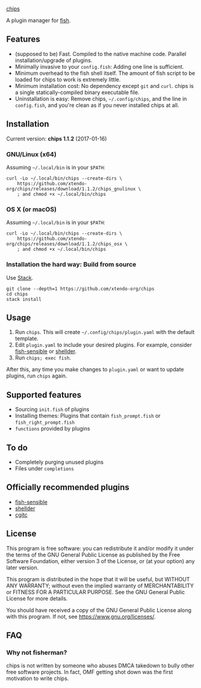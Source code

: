 [chips]

A plugin manager for [fish].

## Features

- (supposed to be) Fast. Compiled to the native machine code. Parallel installation/upgrade of plugins.
- Minimally invasive to your `config.fish`: Adding one line is sufficient.
- Minimum overhead to the fish shell itself. The amount of fish script to be loaded for chips to work is extremely little.
- Minimum installation cost: No dependency except `git` and `curl`. chips is a single statically-compiled binary executable file.
- Uninstallation is easy: Remove chips, `~/.config/chips`, and the line in `config.fish`, and you're clean as if you never installed chips at all.

## Installation

Current version: **chips 1.1.2** (2017-01-16)

### GNU/Linux (x64)

Assuming `~/.local/bin` is in your `$PATH`:

```fish
curl -Lo ~/.local/bin/chips --create-dirs \
    https://github.com/xtendo-org/chips/releases/download/1.1.2/chips_gnulinux \
    ; and chmod +x ~/.local/bin/chips
```

### OS X (or macOS)

Assuming `~/.local/bin` is in your `$PATH`:

```fish
curl -Lo ~/.local/bin/chips --create-dirs \
    https://github.com/xtendo-org/chips/releases/download/1.1.2/chips_osx \
    ; and chmod +x ~/.local/bin/chips
```

### Installation the hard way: Build from source

Use [Stack].

```fish
git clone --depth=1 https://github.com/xtendo-org/chips
cd chips
stack install
```

## Usage

1. Run `chips`. This will create `~/.config/chips/plugin.yaml` with the default template.
1. Edit `plugin.yaml` to include your desired plugins. For example, consider [fish-sensible] or [shellder].
1. Run `chips; exec fish`.

After this, any time you make changes to `plugin.yaml` or want to update plugins, run `chips` again.

## Supported features

- Sourcing `init.fish` of plugins
- Installing themes: Plugins that contain `fish_prompt.fish` or `fish_right_prompt.fish`
- `functions` provided by plugins

## To do

- Completely purging unused plugins
- Files under `completions`

## Officially recommended plugins

- [fish-sensible]
- [shellder]
- [cgitc]

## License

This program is free software: you can redistribute it and/or modify it under the terms of the GNU General Public License as published by the Free Software Foundation, either version 3 of the License, or (at your option) any later version.

This program is distributed in the hope that it will be useful, but WITHOUT ANY WARRANTY; without even the implied warranty of MERCHANTABILITY or FITNESS FOR A PARTICULAR PURPOSE.  See the GNU General Public License for more details.

You should have received a copy of the GNU General Public License along with this program.  If not, see <https://www.gnu.org/licenses/>.

## FAQ

### Why not fisherman?

chips is not written by someone who abuses DMCA takedown to bully other free software projects. In fact, OMF getting shot down was the first motivation to write chips.

[chips]: https://en.wikipedia.org/wiki/Fish_and_chips
[fish]: https://fishshell.com/
[Stack]: http://haskellstack.org/
[fish-sensible]: https://github.com/simnalamburt/fish-sensible
[shellder]: https://github.com/simnalamburt/shellder
[cgitc]: https://github.com/simnalamburt/cgitc
